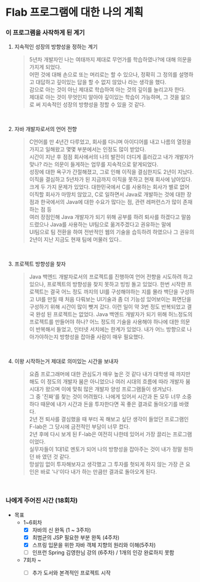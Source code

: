 # Flab 프로그램에 대한 나의 계획 

### 이 프로그램을 사작하게 된 계기
1. 지속적인 성장의 방향성을 정하는 계기
   > 5년차 개발자인 나는 여태까지 제대로 무언가를 학습하였나?에 대해 의문을 가지게 되었다.       
   > 어떤 것에 대해 손으로 또는 머리로는 할 수 있으나, 정확히 그 정의를 설명하고 대답하고 깊이있는 답을 할 수 없지 않았나 라는 생각을 했다.       
   > 감으로 아는 것이 아닌 제대로 학습하여 아는 것의 깊이를 늘리고자 한다.      
   > 제대로 아는 것이 무엇인지 알아야 깊이있는 학습이 가능하며, 그 것을 앎으로 써 지속적인 성장의 방향성을 정할 수 있을 것 같다.

<br>
   
2. 자바 개발자로서의 언어 전향
   > C언어를 만 4년간 다루었고, 회사를 다니며 아이디어를 내고 나름의 열정을 가지고 일해왔고 몇몇 부분에서는 인정도 많이 받았다.      
   > 시간이 지난 후 점점 회사에서의 나의 발전이 더디게 흘러갔고 내가 개발자가 맞나? 라는 의문이 들게하는 업무를 지속적으로 맡게되었다.      
   > 성장에 대한 욕구가 간절해졌고, 그로 인해 이직을 결심한지도 2년이 지났다.
   > 이직을 결심하고 5년차가 된 지금까지 이직을 못하고 현재 회사에 남아있다.        
   > 크게 두 가지 문제가 있었다. 대한민국에서 C를 사용하는 회사가 별로 없어 이직할 회사가 마땅치 않았고,
   > C로 일하면서 Java로 개발하는 것에 대한 장점과 한국에서의 Java에 대한 수요가 많다는 점, 관련 레퍼런스가 많이 존재하는 점 등      
   > 여러 장점인해 Java 개발자가 되기 위해 공부를 하려 퇴사를 하겠다고 말씀 드렸으나 Java를 사용하는 UI팀으로 옮겨주겠다고 권유하는 말에         
   > UI팀으로 팀 전환을 하여 전반적인 웹의 기술을 습득하려 하였으나 그 권유의 2년이 지난 지금도 현재 팀에 머물러 있다..

 <br>
 
3. 프로젝트 방향성을 찾자
   > Java 백엔드 개발자로서의 프로젝트를 진행하여 언어 전향을 시도하려 하고 있으나, 프로젝트의 방향성을 찾지 못하고 빙빙 돌고 있었다.
   > 한번 시작한 프로젝트는 결국 어느 정도 까지의 UI를 구성해야하는 지를 몰라 백단을 구성하고 UI를 만질 때 처음 다뤄보는 UI기술과
   > 좀 더 기능성 있어보이는 화면단을 구성하기 위해 시간이 많이 뺏겨 갔다. 이런 일이 약 3번 정도 반복되었고 결국 완성 된 프로젝트는 없었다.
   > Java 백엔드 개발자가 되기 위해 허느정도의 프로젝트를 만들어야 하나? 어느 정도의 기술을 사용해야 하나에 대한 의문이 반복해서 들었고,
   > 인터넷 서치에는 한계가 있었다. 내가 어느 방향으로 나아가야하는지 방향성을 잡아줄 사람이 매우 필요했다.

 <br>
 
4. 이왕 시작하는거 제대로 의미있는 시간을 보내자
   > 요즘 프로그래머에 대한 관심도가 매우 높은 것 같다 내가 대학생 때 까지만 해도 이 정도의 개발자 붐은 아니었으나 여러 시대의 흐름에 따라
   > 개발자 붐 시대가 왔으며 이에 맞춰 많은 개발자 양성 프로그램들이 생겨났다.         
   > 그 중 '진짜'를 찾는 것이 어려웠다. 나에게 있어서 시간과 돈 모두 너무 소중하다 때문에 내가 시간과 돈을 투자한다면 꼭 좋은 결과로 돌아오기를 바랬다.       
   > 2년 전 퇴사를 결심했을 때 부터 꼭 해보고 싶단 생각이 들었던 프로그램인 F-lab은 그 당시에 금전적인 부담이 너무 컸다.      
   > 2년 후에 다시 보게 된 F-lab은 여전히 나한테 있어서 가장 끌리는 프로그램이었다.       
   > 실무자들이 1대1로 멘토가 되어 나의 방향성을 잡아주는 것이 내가 정말 원하던 바 였던 것 같다.      
   > 망설임 없이 투자해보자고 생각했고 그 투자를 헛되게 하지 않는 가장 큰 요인은 바로 '나'이다 내가 하는 만큼만 결과로 돌아오게 된다.

<br>

### 나에게 주어진 시간 (18회차)

* 목표
  * 1~6회차
      * [x] 자바의 신 완독 (1 ~ 3주차)
      * [x] 최범균의 JSP 필요한 부분 완독 (4주차)
      * [x] 스프링 입문을 위한 자바 객체 지향의 원리와 이해(5주차)
      * [ ] 인프런 Spring 김영한님 강의 (6주차) / 1개의 인강 완료하지 못함
            
   * 7회차 ~
      * [ ] 추가 도서와 본격적인 프로젝트 시작






